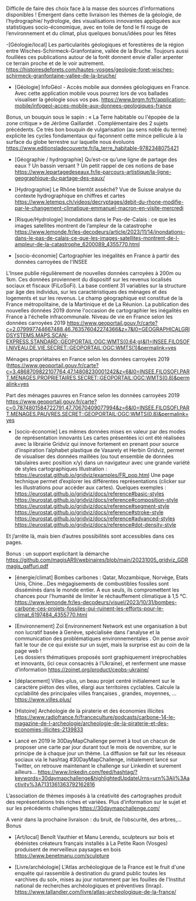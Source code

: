 Difficile de faire des choix face à la masse des sources d’informations disponibles ! Emergent dans cette livraison les thèmes de la géologie, de l’hydrographie/ hydrologie, des visualisations innovantes appliquées aux statistiques socio-économique, avec en toile de fond le fil rouge de l’environnement et du climat, plus quelques bonus/idées pour les fêtes

-[Géologie/local] Les particularités géologiques et forestières de la région entre Wisches-Schirmeck-Granfontaine, vallée de la Bruche. Toujours aussi fouillées ces publications autour de la forêt donnent envie d’aller arpenter ce terrain proche et de le voir autrement.
https://histoiresdeforets.com/hautes-vosges/geologie-foret-wisches-schirmeck-granfontaine-vallee-de-la-bruche/

- [Géologie] InfoGéol - Accès mobile aux données géologiques en France. Avec cette application mobile vous pourrez lors de vos ballades visualiser la géologie sous vos pas.
https://www.brgm.fr/fr/application-mobile/infogeol-acces-mobile-aux-donnees-geologiques-france

Bonus, un bouquin sous le sapin : « La Terre habitable ou l'épopée de la zone critique » de Jérôme Gaillardet . Complémentaire des 2 sujets précédents. Ce très bon bouquin de vulgarisation (au sens noble du terme) explicite les cycles fondamentaux qui façonnent cette mince pellicule à la surface du globe terrestre sur laquelle nous évoluons
https://www.editionsladecouverte.fr/la_terre_habitable-9782348075421

- [Géographie / hydrographie] Qu’est-ce qu’une ligne de partage des eaux ? Un bassin versant ? Un petit rappel de ces notions de base
https://www.lepartagedeseaux.fr/le-parcours-artistique/la-ligne-geographique-du-partage-des-eaux/

- [Hydrographie] Le Rhône bientôt asséché? Vue de Suisse analyse du contexte hydrographique en chiffres et cartes
https://www.letemps.ch/videos/decryptages/debit-du-rhone-modifie-par-le-changement-climatique-emmanuel-macron-en-visite-mercredi

- [Risque/Hydrologie] Inondations dans le Pas-de-Calais : ce que les images satellites montrent de l’ampleur de la catastrophe
https://www.lemonde.fr/les-decodeurs/article/2023/11/14/inondations-dans-le-pas-de-calais-ce-que-les-images-satellites-montrent-de-l-ampleur-de-la-catastrophe_6200089_4355770.html

- [socio-économie] Cartographier les inégalités en France à partir des données carroyées de l'INSEE

L'Insee publie régulièrement de nouvelles données carroyées à 200m ou 1km. Ces données proviennent du dispositif sur les revenus localisés sociaux et fiscaux (FiLoSoFi). La base contient 31 variables sur la structure par âge des individus, sur les caractéristiques des ménages et des logements et sur les revenus. Le champ géographique est constitué de la France métropolitaine, de la Martinique et de La Réunion. La publication des nouvelles données 2019 donne l'occasion de cartographier les inégalités en France à l'échelle infracommunale.
Niveau de vie en France selon les données carroyées 2019
https://www.geoportail.gouv.fr/carte?c=2.079997744667488,46.763576042274366&z=7&l0=GEOGRAPHICALGRIDSYSTEMS.MAPS.SCAN-EXPRESS.STANDARD::GEOPORTAIL:OGC:WMTS(0.64;g)&l1=INSEE.FILOSOFI.NIVEAU.DE.VIE.SECRET::GEOPORTAIL:OGC:WMTS(1)&permalink=yes

Ménages propriétaires en France selon les données carroyées 2019 (https://www.geoportail.gouv.fr/carte?c=3.4868709822107764,47.14808230001242&z=6&l0=INSEE.FILOSOFI.PART.MENAGES.PROPRIETAIRES.SECRET::GEOPORTAIL:OGC:WMTS(0.8)&permalink=yes 

Part des ménages pauvres en France selon les données carroyées 2019 https://www.geoportail.gouv.fr/carte?c=0.7874801584722791,47.70670409077994&z=6&l0=INSEE.FILOSOFI.PART.MENAGES.PAUVRES.SECRET::GEOPORTAIL:OGC:WMTS(0.8)&permalink=yes

- [socio-économie] Les mêmes données mises en valeur par des modes de représentation innovants
Les cartes présentées ici ont été réalisées avec la librairie Gridviz qui innove fortement en prenant pour source d’inspiration l’alphabet plastique de Vasarely et  Herbin
Gridviz, permet de visualiser des données maillées (ou tout ensemble de données tabulaires avec position x/y) dans un navigateur avec une grande variété de styles cartographiques
Illustration : https://eurostat.github.io/gridviz/examples/FR_pop.html
Une page technique  permet d’explorer les différentes représentations (clicker sur les illustrations pour accéder aux cartes). Quelques exemples :
https://eurostat.github.io/gridviz/docs/reference#basic-styles
https://eurostat.github.io/gridviz/docs/reference#composition-style
https://eurostat.github.io/gridviz/docs/reference#segment-style
https://eurostat.github.io/gridviz/docs/reference#stroke-style
https://eurostat.github.io/gridviz/docs/reference#advanced-styles
https://eurostat.github.io/gridviz/docs/reference#dot-density-style

Et j’arrête là, mais bien d’autres possibilités sont accessibles dans ces pages.

Bonus : un support explicitant la démarche
https://github.com/magisAR9/webinaires/blob/main/20231005_gridviz_GDRmagis_gaffuri.pdf

- [énergie/climat] Bombes carbones : Qatar, Mozambique, Norvège, Etats Unis, Chine…Des mégagisements de combustibles fossiles sont disséminés dans le monde entier. A eux seuls, ils compromettent les chances pour l'humanité de limiter le réchauffement climatique à 1,5 °C. 
https://www.lemonde.fr/les-decodeurs/visuel/2023/10/31/bombes-carbone-ces-projets-fossiles-qui-ruinent-les-efforts-pour-le-climat_6197484_4355770.html

-  [Environnement] Zoï Environnement Network est une organisation à but non lucratif basée à Genève, spécialisée dans l'analyse et la communication des problématiques environnementales . On pense avoir fait le tour de ce qui existe sur un sujet, mais la surprise est au coin de la page web !  
Les dossiers thématiques proposés sont  graphiquement irréprochables et innovants, (ici ceux consacrés à l’Ukraine), et renferment une masse d’information
https://zoinet.org/product/ceobs-ukraine/

- [déplacement] Villes-plus, un beau projet centré initialement sur le caractère piéton des villes, élargi aux territoires cyclables. Calcule la cyclabilité des principales villes françaises , grandes, moyennes, …
https://www.villes.plus/


- [Histoire] Archéologie de la piraterie et des économies illicites
https://www.radiofrance.fr/franceculture/podcasts/carbone-14-le-magazine-de-l-archeologie/archeologie-de-la-piraterie-et-des-economies-illicites-2139833

- Lancé en 2019 le 30DayMapChallenge permet à tout un chacun de proposer une carte par jour durant tout le mois de novembre, sur le principe de à chaque jour un thème.
La diffusion se fait sur les réseaux sociaux via le hashtag #30DayMapChallenge, initialement lancé sur Twitter, on retrouve maintenant le challenge sur Linkedin et surement ailleurs…
https://www.linkedin.com/feed/hashtag/?keywords=30daymapchallenge&highlightedUpdateUrns=urn%3Ali%3Aactivity%3A7131361363792162816

L’association de thèmes imposés à la créativité des cartographes produit des représentations très riches et variées.
Plus d’information sur le sujet et sur les précédents challenges
https://30daymapchallenge.com/

A venir dans la prochaine livraison : du bruit, de l’obscurité, des arbres,…
Bonus  
- [Art/local] Benoît Vauthier et Manu Lerendu, sculpteurs sur bois et ébénistes créateurs français installés à La Petite Raon (Vosges) produisent de merveilleux paysages en bois
https://www.benetmanu.com/sculpture

- [Livre/archéologie] L'Atlas archéologique de la France est le fruit d'une enquête qui rassemble à destination du grand public toutes les «archives du sol», mises au jour notamment par les fouilles de l'Institut national de recherches archéologiques et préventives (Inrap).
https://www.tallandier.com/livre/atlas-archeologique-de-la-france/
